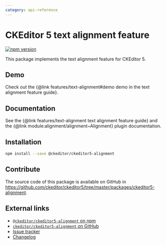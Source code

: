 ```yaml
---
category: api-reference
---
```


# CKEditor 5 text alignment feature

[![npm version](https://badge.fury.io/js/%40ckeditor%2Fckeditor5-alignment.svg)](https://www.npmjs.com/package/@ckeditor/ckeditor5-alignment)

This package implements the text alignment feature for CKEditor 5.

## Demo

Check out the {@link features/text-alignment#demo demo in the text alignment feature guide}.

## Documentation

See the {@link features/text-alignment text alignment feature guide} and the {@link module:alignment/alignment~Alignment} plugin documentation.

## Installation

```bash
npm install --save @ckeditor/ckeditor5-alignment
```

## Contribute

The source code of this package is available on GitHub in https://github.com/ckeditor/ckeditor5/tree/master/packages/ckeditor5-alignment.

## External links

* [`@ckeditor/ckeditor5-alignment` on npm](https://www.npmjs.com/package/@ckeditor/ckeditor5-alignment)
* [`ckeditor/ckeditor5-alignment` on GitHub](https://github.com/ckeditor/ckeditor5/tree/master/packages/ckeditor5-alignment)
* [Issue tracker](https://github.com/ckeditor/ckeditor5/issues)
* [Changelog](https://github.com/ckeditor/ckeditor5/blob/master/CHANGELOG.md)
